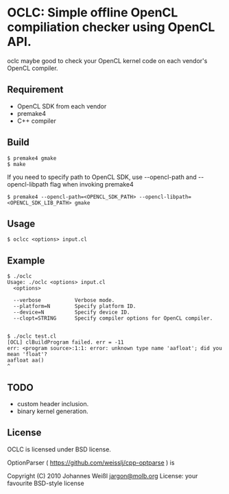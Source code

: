 # OCLC: Simple offline OpenCL compiliation checker using OpenCL API.

oclc maybe good to check your OpenCL kernel code on each vendor's OpenCL compiler. 

## Requirement

* OpenCL SDK from each vendor
* premake4
* C++ compiler

## Build

    $ premake4 gmake
    $ make

If you need to specify path to OpenCL SDK, use --opencl-path and --opencl-libpath flag when invoking premake4

    $ premake4 --opencl-path=<OPENCL_SDK_PATH> --opencl-libpath=<OPENCL_SDK_LIB_PATH> gmake

## Usage

    $ oclcc <options> input.cl


## Example

    $ ./oclc
    Usage: ./oclc <options> input.cl
      <options>
    
      --verbose           Verbose mode.
      --platform=N        Specify platform ID.
      --device=N          Specify device ID.
      --clopt=STRING      Specify compiler options for OpenCL compiler.


    $ ./oclc test.cl 
    [OCL] clBuildProgram failed. err = -11
    err: <program source>:1:1: error: unknown type name 'aafloat'; did you mean 'float'?
    aafloat aa()
    ^

## TODO

* custom header inclusion.
* binary kernel generation.


## License

OCLC is licensed under BSD license.

OptionParser ( https://github.com/weisslj/cpp-optparse ) is

Copyright (C) 2010 Johannes Weißl <jargon@molb.org>
License: your favourite BSD-style license
